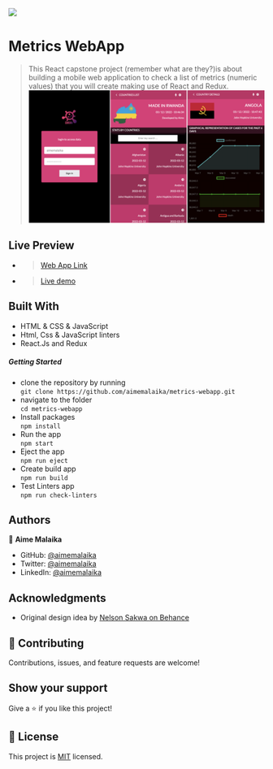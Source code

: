 ![](https://img.shields.io/badge/Microverse-blueviolet)
# Metrics WebApp
> This React capstone project (remember what are they?)is about building a mobile web application to check a list of metrics (numeric values) that you will create making use of React and Redux.
![image](./src/image/metrics_app.png)
## Live Preview
- > [Web App Link](https://aime-metric-app.netlify.app/)
- > [Live demo](https://www.loom.com/share/31d5d2b28836426bb648c19d5f02f8e6)
## Built With
- HTML & CSS & JavaScript
- Html, Css & JavaScript linters
- React.Js and Redux

##### Getting Started
- clone the repository by running\
    `git clone https://github.com/aimemalaika/metrics-webapp.git`
- navigate to the folder\
    `cd metrics-webapp`
- Install packages\
    `npm install`
- Run the app\
    `npm start`
- Eject the app\
    `npm run eject`
- Create build app\
    `npm run build`
- Test Linters app\
    `npm run check-linters`
## Authors 

👤 **Aime Malaika**
- GitHub: [@aimemalaika](https://github.com/aimemalaika)
- Twitter: [@aimemalaika](https://twitter.com/Aime_Malaika)
- LinkedIn: [@aimemalaika](https://linkedin.com/in/aimemalaika)

## Acknowledgments

- Original design idea by [Nelson Sakwa on Behance](https://www.behance.net/sakwadesignstudio)
## :handshake: Contributing
Contributions, issues, and feature requests are welcome!
## Show your support
Give a :star:️ if you like this project!
## :memo: License
This project is [MIT](./MIT.md) licensed.